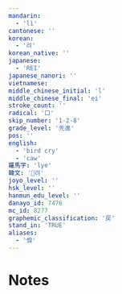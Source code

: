 ```yaml
---
mandarin:
  - 'lì'
cantonese: ''
korean:
  - '려'
korean_native: ''
japanese:
  - 'REI'
japanese_nanori: ''
vietnamese:
middle_chinese_initial: 'l'
middle_chinese_final: 'ei'
stroke_count: ''
radical: '口'
skip_number: '1-2-8'
grade_level: '先進'
pos: ''
english:
  - 'bird cry'
  - 'caw'
羅馬字: 'lye'
韓文: '려'
joyo_level: ''
hsk_level: ''
hanmun_edu_level: ''
danayo_id: 7476
mc_id: 8277
graphemic_classification: '戻'
stand_in: 'TRUE'
aliases:
  - '悷'
---
```


# Notes
